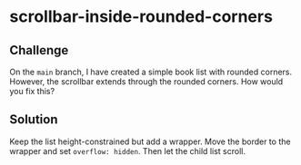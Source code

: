 # scrollbar-inside-rounded-corners

## Challenge

On the `main` branch, I have created a simple book list with rounded corners. However, the scrollbar
extends through the rounded corners. How would you fix this?

## Solution

Keep the list height-constrained but add a wrapper. Move the border to the wrapper and set
`overflow: hidden`. Then let the child list scroll.
